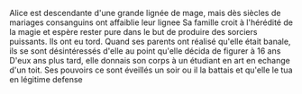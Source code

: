 Alice est descendante d'une grande lignée de mage, mais dès siècles de mariages consanguins ont affaiblie leur lignee
Sa famille croit à l'hérédité de la magie et espère rester pure dans le but de produire des sorciers puissants.
Ils ont eu tord.
Quand ses parents ont réalisé qu'elle était banale, ils se sont désintéressés d'elle au point qu'elle décida de figurer à 16 ans
D'eux ans plus tard, elle donnais son corps à un étudiant en art en echange d'un toit.
Ses pouvoirs ce sont éveillés un soir ou il la battais et qu'elle le tua en légitime defense

